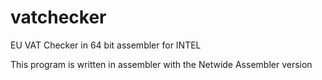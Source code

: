 # vatchecker
EU VAT Checker in 64 bit assembler for INTEL

This program is written in assembler with the Netwide Assembler version 
